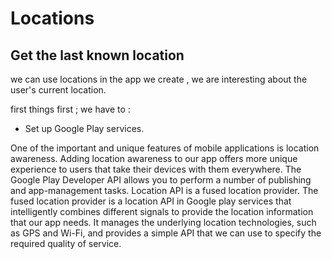 # Locations
## Get the last known location
we can use locations in the app we create , we are interesting about the user's current location.

first things first ; we have to :
* Set up Google Play services.

One of the important and unique features of mobile applications is location awareness. Adding location awareness to our app offers more unique experience to users that take their devices with them everywhere.
The Google Play Developer API allows you to perform a number of publishing and app-management tasks.
Location API is a fused location provider. The fused location provider is a location API in Google play services that intelligently combines different signals to provide the location information that our app needs. It manages the underlying location technologies, such as GPS and Wi-Fi, and provides a simple API that we can use to specify the required quality of service.